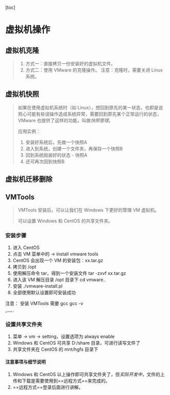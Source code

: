 [toc]

# 虚拟机操作

## 虚拟机克隆

> 	1. 方式一：直接拷贝一份安装好的虚拟机文件。
>  	2. 方式二：使用 VMware 的克隆操作。
>  	注意：克隆时，需要关闭 Linux 系统。

## 虚拟机快照

> 如果在使用虚拟机系统时（如 Linux），想回到原先的某一状态，也即是说担心可能有些误操作造成系统异常，需要回到原先某个正常运行的状态，VMware 也提供了这样的功能，叫做*快照管理*。
>
> 应用实例：
>
> 	1. 安装好系统后，先做一个快照A
> 	1. 进入到系统，创建一个文件夹，再保存一个快照B
> 	1. 回到系统刚装好的状态 - 快照A
> 	1. 还可再次回到快照B

## 虚拟机迁移删除

## VMTools

> VMTools 安装后，可以让我们在 Windows 下更好的管理 VM 虚拟机。
>
> 可以设置 Windows 和 CentOS 的共享文件夹。

### 安装步骤

1. 进入 CentOS
2. 点击 VM 菜单中的 -> install vmware tools
3. CentOS 会出现一个 VM 的安装包：xx.tar.gz
4. 拷贝到 /opt
5. 使用解压命令 tar，得到一个安装文件
    tar -zxvf xx.tar.gz
6. 进入该 VM 解压目录 /opt 目录下
    cd vmware..
7. 安装 ./vmware-install.pl
8. 全部使用默认设置即可安装成功

注意：
	安装 VMTools 需要 gcc
		gcc -v

<img src="D:\Tools\Typora\Document\Linux\基础篇\vmtools_1.png" alt="vmtools_1" style="zoom: 33%;" />

### 设置共享文件夹

1. 菜单 -> vm -> setting，设置选项为 always enable
2. Windows 和 CentOS 可共享 D:/share 目录，可进行读写文件了
3. 共享文件夹在 CentOS 的 mnt/hgfs 目录下

#### 注意事项与细节说明

1. Windows 和 CentOS 以上操作即可共享文件夹了，但*实际开发中*，文件的上传和下载是需要使用到==远程方式==来完成的。
2. ==远程方式==登录后面进行讲解。